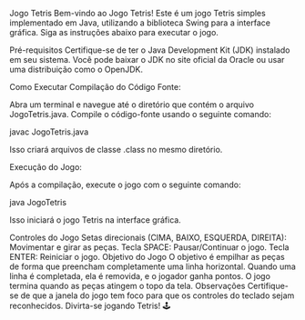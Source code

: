 Jogo Tetris
Bem-vindo ao Jogo Tetris! Este é um jogo Tetris simples implementado em Java, utilizando a biblioteca Swing para a interface gráfica. Siga as instruções abaixo para executar o jogo.

Pré-requisitos
Certifique-se de ter o Java Development Kit (JDK) instalado em seu sistema. Você pode baixar o JDK no site oficial da Oracle ou usar uma distribuição como o OpenJDK.

Como Executar
Compilação do Código Fonte:

Abra um terminal e navegue até o diretório que contém o arquivo JogoTetris.java. Compile o código-fonte usando o seguinte comando:

javac JogoTetris.java

Isso criará arquivos de classe .class no mesmo diretório.

Execução do Jogo:

Após a compilação, execute o jogo com o seguinte comando:

java JogoTetris

Isso iniciará o jogo Tetris na interface gráfica.

Controles do Jogo
Setas direcionais (CIMA, BAIXO, ESQUERDA, DIREITA): Movimentar e girar as peças.
Tecla SPACE: Pausar/Continuar o jogo.
Tecla ENTER: Reiniciar o jogo.
Objetivo do Jogo
O objetivo é empilhar as peças de forma que preencham completamente uma linha horizontal.
Quando uma linha é completada, ela é removida, e o jogador ganha pontos.
O jogo termina quando as peças atingem o topo da tela.
Observações
Certifique-se de que a janela do jogo tem foco para que os controles do teclado sejam reconhecidos.
Divirta-se jogando Tetris! 🕹️